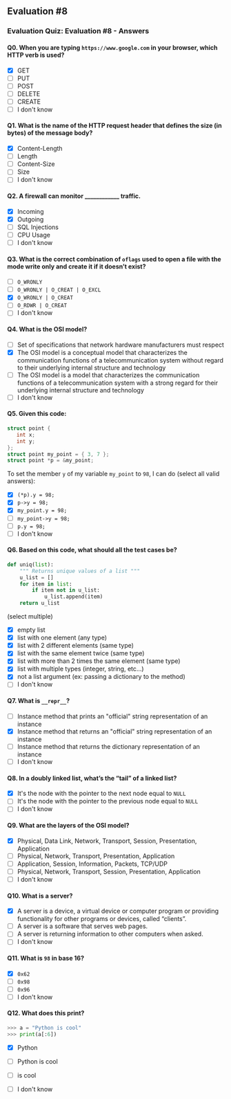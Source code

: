 ## Evaluation #8
### Evaluation Quiz: Evaluation #8 - Answers

#### Q0. When you are typing `https://www.google.com` in your browser, which HTTP verb is used?
- [x] GET
- [ ] PUT
- [ ] POST
- [ ] DELETE
- [ ] CREATE
- [ ] I don't know

#### Q1. What is the name of the HTTP request header that defines the size (in bytes) of the message body?
- [x] Content-Length
- [ ] Length
- [ ] Content-Size
- [ ] Size
- [ ] I don't know

#### Q2. A firewall can monitor ____________ traffic.
- [x] Incoming
- [x] Outgoing
- [ ] SQL Injections
- [ ] CPU Usage
- [ ] I don't know

#### Q3. What is the correct combination of `oflags` used to open a file with the mode write only and create it if it doesn’t exist?
- [ ] `O_WRONLY`
- [ ] `O_WRONLY | O_CREAT | O_EXCL`
- [x] `O_WRONLY | O_CREAT`
- [ ] `O_RDWR | O_CREAT`
- [ ] I don't know

#### Q4. What is the OSI model?
- [ ] Set of specifications that network hardware manufacturers must respect
- [x] The OSI model is a conceptual model that characterizes the communication functions of a telecommunication system without regard to their underlying internal structure and technology
- [ ] The OSI model is a model that characterizes the communication functions of a telecommunication system with a strong regard for their underlying internal structure and technology
- [ ] I don't know

#### Q5. Given this code:
```C
struct point {
   int x;
   int y;
};
struct point my_point = { 3, 7 };
struct point *p = &my_point;
```
To set the member `y` of my variable `my_point` to `98`, I can do (select all valid answers):

- [x] `(*p).y = 98;`
- [x] `p->y = 98;`
- [x] `my_point.y = 98;`
- [ ] `my_point->y = 98;`
- [ ] `p.y = 98;`
- [ ] I don't know

#### Q6. Based on this code, what should all the test cases be?
```python
def uniq(list):
    """ Returns unique values of a list """
    u_list = []
    for item in list:
        if item not in u_list:
            u_list.append(item)
    return u_list
```
(select multiple)

- [x] empty list
- [x] list with one element (any type)
- [x] list with 2 different elements (same type)
- [x] list with the same element twice (same type)
- [x] list with more than 2 times the same element (same type)
- [x] list with multiple types (integer, string, etc...)
- [x] not a list argument (ex: passing a dictionary to the method)
- [ ] I don't know

#### Q7. What is `__repr__`?
- [ ] Instance method that prints an "official" string representation of an instance
- [x] Instance method that returns an "official" string representation of an instance
- [ ] Instance method that returns the dictionary representation of an instance
- [ ] I don't know

#### Q8. In a doubly linked list, what’s the “tail” of a linked list?
- [x] It's the node with the pointer to the next node equal to `NULL`
- [ ] It's the node with the pointer to the previous node equal to `NULL`
- [ ] I don't know

#### Q9. What are the layers of the OSI model?
- [x] Physical, Data Link, Network, Transport, Session, Presentation, Application
- [ ] Physical, Network, Transport, Presentation, Application
- [ ] Application, Session, Information, Packets, TCP/UDP
- [ ] Physical, Network, Transport, Session, Presentation, Application
- [ ] I don't know

#### Q10. What is a server?
- [x] A server is a device, a virtual device or computer program or providing functionality for other programs or devices, called “clients”.
- [ ] A server is a software that serves web pages.
- [ ] A server is returning information to other computers when asked.
- [ ] I don't know

#### Q11. What is `98` in base 16?
- [x] `0x62`
- [ ] `0x98`
- [ ] `0x96`
- [ ] I don't know

#### Q12. What does this print?
```python
>>> a = "Python is cool"
>>> print(a[:6])
```
- [x] Python
- [ ] Python is cool
- [ ] is cool
- [ ] I don't know























